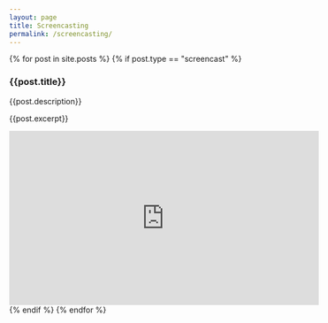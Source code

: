 ```yaml
---
layout: page
title: Screencasting
permalink: /screencasting/
---
```

<body>
{% for post in site.posts %}
		{% if post.type == "screencast" %}
			<div class="screencast-list-title">
				<h3>{{post.title}}</h3>
				<p>{{post.description}}</p>
				<p>{{post.excerpt}}</p>
			</div>
			<!--
			<iframe src="https://archive.org/embed/{{post.archiveurl}}" width="640" height="480" frameborder="0" webkitallowfullscreen="true" mozallowfullscreen="true" allowfullscreen></iframe>
			-->
			<iframe width="560" height="315" src="https://www.youtube.com/embed/{{post.youtubeurl}}" frameborder="0" allowfullscreen></iframe>
		{% endif %}
{% endfor %}
</body>

